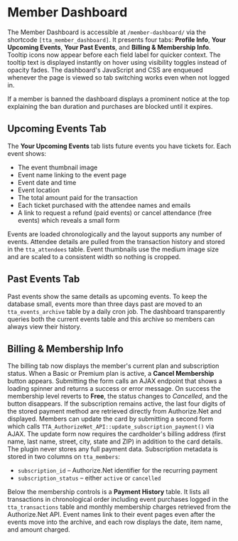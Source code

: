 # Member Dashboard

The Member Dashboard is accessible at `/member-dashboard/` via the shortcode `[tta_member_dashboard]`.
It presents four tabs: **Profile Info**, **Your Upcoming Events**, **Your Past Events**, and **Billing & Membership Info**. Tooltip icons now appear before each field label for quicker context. The tooltip text is displayed instantly on hover using visibility toggles instead of opacity fades. The dashboard's JavaScript and CSS are enqueued whenever the page is viewed so tab switching works even when not logged in.

If a member is banned the dashboard displays a prominent notice at the top explaining the ban duration and purchases are blocked until it expires.

## Upcoming Events Tab

The **Your Upcoming Events** tab lists future events you have tickets for. Each event
shows:

- The event thumbnail image
- Event name linking to the event page
- Event date and time
- Event location
- The total amount paid for the transaction
- Each ticket purchased with the attendee names and emails
- A link to request a refund (paid events) or cancel attendance (free events) which reveals a small form

Events are loaded chronologically and the layout supports any number of events.
Attendee details are pulled from the transaction history and stored in the
`tta_attendees` table.
Event thumbnails use the medium image size and are scaled to a consistent width so nothing is cropped.

## Past Events Tab

Past events show the same details as upcoming events. To keep the database small, events more than three days past are moved to an `tta_events_archive` table by a daily cron job. The dashboard transparently queries both the current events table and this archive so members can always view their history.

## Billing & Membership Info

The billing tab now displays the member's current plan and subscription status. When a Basic or Premium plan is active, a **Cancel Membership** button appears. Submitting the form calls an AJAX endpoint that shows a loading spinner and returns a success or error message. On success the membership level reverts to **Free**, the status changes to *Cancelled*, and the button disappears.
If the subscription remains active, the last four digits of the stored payment method are retrieved directly from Authorize.Net and displayed. Members can update the card by submitting a second form which calls `TTA_AuthorizeNet_API::update_subscription_payment()` via AJAX. The update form now requires the cardholder's billing address (first name, last name, street, city, state and ZIP) in addition to the card details. The plugin never stores any full payment data.
Subscription metadata is stored in two columns on `tta_members`:

- `subscription_id` – Authorize.Net identifier for the recurring payment
- `subscription_status` – either `active` or `cancelled`

Below the membership controls is a **Payment History** table. It lists all
transactions in chronological order including event purchases logged in the
`tta_transactions` table and monthly membership charges retrieved from the
Authorize.Net API. Event names link to their event pages even after the
events move into the archive, and each row displays the date, item name, and
amount charged.
